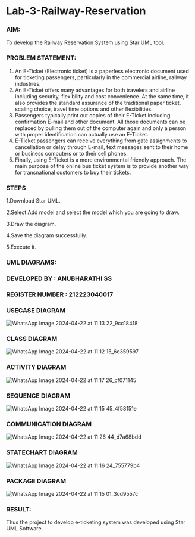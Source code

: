 # Lab-3-Railway-Reservation

### AIM:
To develop the Railway Reservation System using Star UML tool.
### PROBLEM STATEMENT:
1. An E-Ticket (Electronic ticket) is a paperless electronic document used for ticketing
passengers, particularly in the commercial airline, railway industries.
2. An E-Ticket offers many advantages for both travelers and airline including security,
flexibility and cost convenience. At the same time, it also provides the standard assurance of
the traditional paper ticket, scaling choice, travel time options and other flexibilities.
3. Passengers typically print out copies of their E-Ticket including confirmation E-mail
and other document. All those documents can be replaced by pulling them out of the computer
again and only a person with proper identification can actually use an E-Ticket.
4. E-Ticket passengers can receive everything from gate assignments to cancellation or
delay through E-mail, text messages sent to their home or business computers or to their cell
phones.
5. Finally, using E-Ticket is a more environmental friendly approach. The main purpose
of the online bus ticket system is to provide another way for transnational customers to buy
their tickets.

### STEPS
1.Download Star UML.

2.Select Add model and select the model which you are going to draw.

3.Draw the diagram.

4.Save the diagram successfully.

5.Execute it.

### UML DIAGRAMS:
### DEVELOPED BY : ANUBHARATHI SS
### REGISTER NUMBER : 212223040017
### USECASE DIAGRAM
![WhatsApp Image 2024-04-22 at 11 13 22_9cc18418](https://github.com/23012653/Lab-3-Railway-Reservation/assets/150777517/24ade202-2abc-41c8-b6b8-bd66bea1464a)
### CLASS DIAGRAM
![WhatsApp Image 2024-04-22 at 11 12 15_6e359597](https://github.com/23012653/Lab-3-Railway-Reservation/assets/150777517/07d7b5f3-596d-4f2e-8ec1-5fd1348e8c80)
### ACTIVITY DIAGRAM
![WhatsApp Image 2024-04-22 at 11 17 26_cf071145](https://github.com/23012653/Lab-3-Railway-Reservation/assets/150777517/a912e49e-eba9-4fb3-8fa1-527d3212be77)
### SEQUENCE DIAGRAM
![WhatsApp Image 2024-04-22 at 11 15 45_4f58151e](https://github.com/23012653/Lab-3-Railway-Reservation/assets/150777517/da77c51c-f63c-45c4-bcab-e6e87a5629ef)
### COMMUNICATION DIAGRAM
![WhatsApp Image 2024-04-22 at 11 26 44_d7a68bdd](https://github.com/23012653/Lab-3-Railway-Reservation/assets/150777517/555d2392-6192-423e-b4a6-c2ae5ab63867)
### STATECHART DIAGRAM
![WhatsApp Image 2024-04-22 at 11 16 24_755779b4](https://github.com/23012653/Lab-3-Railway-Reservation/assets/150777517/e9d10924-5471-4851-a19b-6e5b7f8ed46e)
### PACKAGE DIAGRAM
![WhatsApp Image 2024-04-22 at 11 15 01_3cd9557c](https://github.com/23012653/Lab-3-Railway-Reservation/assets/150777517/95c73306-056d-40d5-a0ff-b428cd633a9b)

### RESULT:
Thus the project to develop e-ticketing system was developed using Star UML Software.
